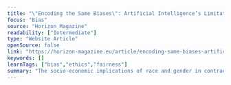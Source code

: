 ```yaml
---
title: "\"Encoding the Same Biases\": Artificial Intelligence’s Limitations in Coronavirus Response"
focus: "Bias"
source: "Horizon Magazine"
readability: ["Intermediate"]
type: "Website Article"
openSource: false
link: "https://horizon-magazine.eu/article/encoding-same-biases-artificial-intelligence-s-limitations-coronavirus-response.html"
keywords: []
learnTags: ["bias","ethics","fairness"]
summary: "The socio-economic implications of race and gender in contracting COVID-19 and dying from it have been exposed. Artificial intelligence is playing a key role in the pandemic response, but it could also be exacerbating inequalities within our healthcare systems. "
---
```


